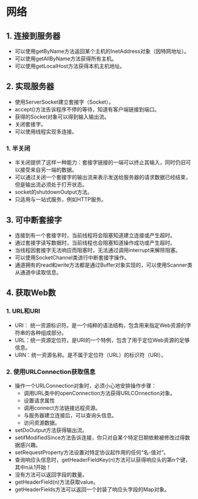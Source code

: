 # 网络
## 1. 连接到服务器
- 可以使用getByName方法返回某个主机的InetAddress对象（因特网地址）。
- 可以使用getAllByName方法获得所有主机。
- 可以使用getLocalHost方法获得本机主机地址。

## 2. 实现服务器
- 使用ServerSocket建立套接字（Socket）。
- accept()方法告诉程序不停的等待，知道有客户端链接到端口。
- 获得的Socket对象可以得到输入输出流。
- 关闭套接字。
- 可以使用线程实现多连接。

### 1. 半关闭
- 半关闭提供了这样一种能力：套接字链接的一端可以终止其输入，同时仍旧可以接受来自另一端的数据。
- 可以通过关闭一个套接字的输出流来表示发送给服务器的请求数据已经结束，但是输出流必须处于打开状态。
- socket的shutdownOutput方法。
- 只适用与一站式服务，例如HTTP服务。

## 3. 可中断套接字
- 连接到有一个套接字时，当前线程将会阻塞知道建立连接或产生超时。
- 通过套接字读写数据时，当前线程也会阻塞知道操作成功或产生超时。
- 当线程因套接字无法响应而阻塞时，无法通过调用interrupt来解除阻塞。
- 可以使用SocketChannel类进行中断套接字操作。
- 通道拥有的read和write方法都是通过Buffer对象实现的，可以使用Scanner类从通道中读取信息。

## 4. 获取Web数
### 1. URL和URI
- URI：	统一资源标识符。是一个纯粹的语法结构，包含用来指定Web资源的字符串的各种组成部分。
- URL：统一资源定位符。是URI的一个特例，包含了用于定位Web资源的足够信息。
- URN：统一资源名称。是不属于定位符（URL）的标识符（URI）。

### 2. 使用URLConnection获取信息
- 操作一个URLConnection对象时，必须小心地安排操作步骤：
	- 调用URL类中的openConnection方法获得URLCOnnection对象。
	- 设置请求属性
	- 调用connect方法链接远程资源。
	- 与服务器建立连接后，可以查询头信息。
	- 访问资源数据。
- setDoOutput方法获得输出流。
- setifModifiedSince方法告诉连接，你只对自某个特定日期依赖被修改过得数据感兴趣。
- setRequestProperty方法设置对特定协议起作用的任何“名-值对”。
- 查询响应头信息时，getHeaderFieldKey(n)方法可以获得响应头的第n个键，其中n从1开始！
- 没有方法可以返回字段的数量。
- getHeaderField(n)方法获取value。
- getHeaderFields方法可以返回一个封装了响应头字段的Map对象。